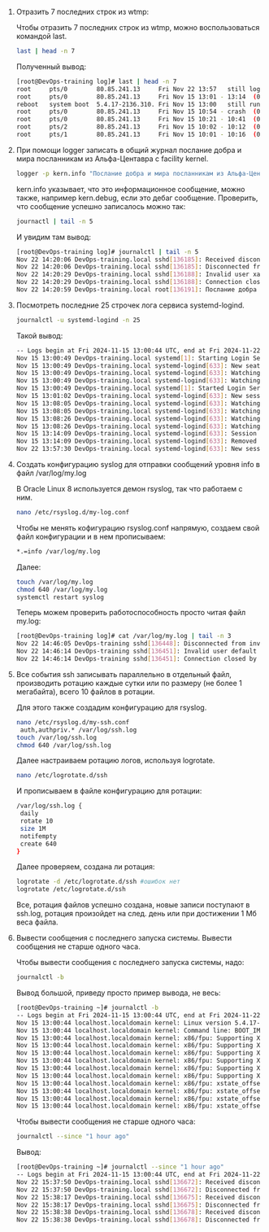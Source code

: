 1. Отразить 7 последних строк из wtmp:

   Чтобы отразить 7 последних строк из wtmp, можно воспользоваться командой last.

   ```bash
   last | head -n 7
   ```
   Полученный вывод:
   ```bash
   [root@DevOps-training log]# last | head -n 7
   root     pts/0        80.85.241.13     Fri Nov 22 13:57   still logged in
   root     pts/0        80.85.241.13     Fri Nov 15 13:01 - 13:14  (00:13)
   reboot   system boot  5.4.17-2136.310. Fri Nov 15 13:00   still running
   root     pts/0        80.85.241.13     Fri Nov 15 10:54 - crash  (02:06)
   root     pts/0        80.85.241.13     Fri Nov 15 10:21 - 10:41  (00:19)
   root     pts/2        80.85.241.13     Fri Nov 15 10:02 - 10:12  (00:10)
   root     pts/1        80.85.241.13     Fri Nov 15 10:01 - 10:16  (00:14)
   ```


2. При помощи logger записать в общий журнал послание добра и мира посланникам из Альфа-Центавра с facility kernel.

   ```bash
   logger -p kern.info "Послание добра и мира посланникам из Альфа-Центавра"
   ```

   kern.info указывает, что это информационное сообщение, можно также, например kern.debug, если это дебаг сообщение.
   Проверить, что сообщение успешно записалось можно так:

   ```bash
   journactl | tail -n 5
   ```

   И увидим там вывод:
   ```bash
   [root@DevOps-training log]# journalctl | tail -n 5
   Nov 22 14:20:06 DevOps-training.local sshd[136185]: Received disconnect from 148.72.246.251 port 38134:11: Bye Bye [preauth]
   Nov 22 14:20:06 DevOps-training.local sshd[136185]: Disconnected from invalid user web 148.72.246.251 port 38134 [preauth]
   Nov 22 14:20:29 DevOps-training.local sshd[136188]: Invalid user xavier from 164.92.71.85 port 51564
   Nov 22 14:20:29 DevOps-training.local sshd[136188]: Connection closed by invalid user xavier 164.92.71.85 port 51564 [preauth]
   Nov 22 14:20:59 DevOps-training.local root[136191]: Послание добра и мира посланникам из Альфа-Центавра
   ```


3. Посмотреть последние 25 строчек лога сервиса systemd-logind.

   ```bash
   journalctl -u systemd-logind -n 25
   ```

   Такой вывод:

   ```bash
   -- Logs begin at Fri 2024-11-15 13:00:44 UTC, end at Fri 2024-11-22 14:32:25 UTC. --
   Nov 15 13:00:49 DevOps-training.local systemd[1]: Starting Login Service...
   Nov 15 13:00:49 DevOps-training.local systemd-logind[633]: New seat seat0.
   Nov 15 13:00:49 DevOps-training.local systemd-logind[633]: Watching system buttons on /dev/input/event0 (Power Button)
   Nov 15 13:00:49 DevOps-training.local systemd-logind[633]: Watching system buttons on /dev/input/event1 (AT Translated Set 2 keyboard)
   Nov 15 13:00:49 DevOps-training.local systemd[1]: Started Login Service.
   Nov 15 13:01:02 DevOps-training.local systemd-logind[633]: New session 1 of user root.
   Nov 15 13:08:05 DevOps-training.local systemd-logind[633]: Watching system buttons on /dev/input/event0 (Power Button)
   Nov 15 13:08:05 DevOps-training.local systemd-logind[633]: Watching system buttons on /dev/input/event1 (AT Translated Set 2 keyboard)
   Nov 15 13:08:26 DevOps-training.local systemd-logind[633]: Watching system buttons on /dev/input/event0 (Power Button)
   Nov 15 13:08:26 DevOps-training.local systemd-logind[633]: Watching system buttons on /dev/input/event1 (AT Translated Set 2 keyboard)
   Nov 15 13:14:09 DevOps-training.local systemd-logind[633]: Session 1 logged out. Waiting for processes to exit.
   Nov 15 13:14:09 DevOps-training.local systemd-logind[633]: Removed session 1.
   Nov 22 13:57:30 DevOps-training.local systemd-logind[633]: New session 3 of user root. 
   ```


4. Создать конфигурацию syslog для отправки сообщений уровня info в файл /var/log/my.log

   В Oracle Linux 8 используется демон rsyslog, так что работаем с ним.

   ```bash
   nano /etc/rsyslog.d/my-log.conf
   ```

   Чтобы не менять кофигурацию rsyslog.conf напрямую, создаем свой файл конфигурации и в нем прописываем:

   ```bash
   *.=info /var/log/my.log
   ```

   Далее:

   ```bash
   touch /var/log/my.log
   chmod 640 /var/log/my.log
   systemctl restart syslog
   ```

   Теперь можем проверить работоспособность просто читая файл my.log:

   ```bash
   [root@DevOps-training log]# cat /var/log/my.log | tail -n 3
   Nov 22 14:46:05 DevOps-training sshd[136448]: Disconnected from invalid user server2 148.72.246.251 port 60264 [preauth]
   Nov 22 14:46:14 DevOps-training sshd[136451]: Invalid user default from 92.255.57.132 port 52168
   Nov 22 14:46:14 DevOps-training sshd[136451]: Connection closed by invalid user default 92.255.57.132 port 52168 [preauth]
   ```

5. Все события ssh записывать параллельно в отдельный файл, производить ротацию каждые сутки или по размеру (не более 1 мегабайта), 
   всего 10 файлов в ротации.

   Для этого также создадим конфигурацию для rsyslog.

   ```bash
   nano /etc/rsyslog.d/my-ssh.conf
    auth,authpriv.* /var/log/ssh.log
   touch /var/log/ssh.log
   chmod 640 /var/log/ssh.log
   ```

   Далее настраиваем ротацию логов, используя logrotate.

   ```bash
   nano /etc/logrotate.d/ssh
   ```

   И прописываем в файле конфигурацию для ротации:

   ```bash
   /var/log/ssh.log {
    daily
    rotate 10
    size 1M
    notifempty
    create 640
   }
   ```

   Далее проверяем, создана ли ротация:

   ```bash
   logrotate -d /etc/logrotate.d/ssh #ошибок нет
   logrotate /etc/logrotate.d/ssh
   ```

   Все, ротация файлов успешно создана, новые записи поступают в ssh.log, ротация произойдет на след. день или при достижении 1 Мб веса файла.


6. Вывести сообщения с последнего запуска системы. Вывести сообщения не старше одного часа.

   Чтобы вывести сообщения с последнего запуска системы, надо:

   ```bash
   journalctl -b
   ```

   Вывод большой, приведу просто пример вывода, не весь:

   ```bash
   [root@DevOps-training ~]# journalctl -b
   -- Logs begin at Fri 2024-11-15 13:00:44 UTC, end at Fri 2024-11-22 16:34:04 UTC. --
   Nov 15 13:00:44 localhost.localdomain kernel: Linux version 5.4.17-2136.310.7.1.el8uek.x86_64 (mockbuild@host-100-100-224-44) (gcc versio>
   Nov 15 13:00:44 localhost.localdomain kernel: Command line: BOOT_IMAGE=(hd0,gpt2)/boot/vmlinuz-5.4.17-2136.310.7.1.el8uek.x86_64 root=UUI>
   Nov 15 13:00:44 localhost.localdomain kernel: x86/fpu: Supporting XSAVE feature 0x001: 'x87 floating point registers'
   Nov 15 13:00:44 localhost.localdomain kernel: x86/fpu: Supporting XSAVE feature 0x002: 'SSE registers'
   Nov 15 13:00:44 localhost.localdomain kernel: x86/fpu: Supporting XSAVE feature 0x004: 'AVX registers'
   Nov 15 13:00:44 localhost.localdomain kernel: x86/fpu: Supporting XSAVE feature 0x020: 'AVX-512 opmask'
   Nov 15 13:00:44 localhost.localdomain kernel: x86/fpu: Supporting XSAVE feature 0x040: 'AVX-512 Hi256'
   Nov 15 13:00:44 localhost.localdomain kernel: x86/fpu: Supporting XSAVE feature 0x080: 'AVX-512 ZMM_Hi256'
   Nov 15 13:00:44 localhost.localdomain kernel: x86/fpu: xstate_offset[2]:  576, xstate_sizes[2]:  256
   Nov 15 13:00:44 localhost.localdomain kernel: x86/fpu: xstate_offset[5]: 1088, xstate_sizes[5]:   64
   Nov 15 13:00:44 localhost.localdomain kernel: x86/fpu: xstate_offset[6]: 1152, xstate_sizes[6]:  512
   Nov 15 13:00:44 localhost.localdomain kernel: x86/fpu: xstate_offset[7]: 1664, xstate_sizes[7]: 1024
   ```

   Чтобы вывести сообщения не старше одного часа:

   ```bash
   journalctl --since "1 hour ago"
   ```

   Вывод:

   ```bash
   [root@DevOps-training ~]# journalctl --since "1 hour ago"
   -- Logs begin at Fri 2024-11-15 13:00:44 UTC, end at Fri 2024-11-22 16:37:42 UTC. --
   Nov 22 15:37:50 DevOps-training.local sshd[136672]: Received disconnect from 128.199.95.60 port 38026:11: Bye Bye [preauth]
   Nov 22 15:37:50 DevOps-training.local sshd[136672]: Disconnected from authenticating user root 128.199.95.60 port 38026 [preauth]
   Nov 22 15:38:17 DevOps-training.local sshd[136675]: Received disconnect from 181.212.81.228 port 45146:11: Bye Bye [preauth]
   Nov 22 15:38:17 DevOps-training.local sshd[136675]: Disconnected from authenticating user root 181.212.81.228 port 45146 [preauth]
   Nov 22 15:38:38 DevOps-training.local sshd[136678]: Received disconnect from 46.101.82.89 port 58190:11: Bye Bye [preauth]
   Nov 22 15:38:38 DevOps-training.local sshd[136678]: Disconnected from authenticating user root 46.101.82.89 port 58190 [preauth]
   ```
